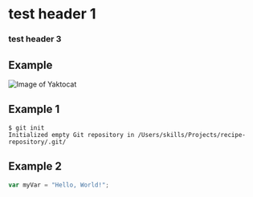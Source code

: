# test header 1

### test header 3

## Example

![Image of Yaktocat](https://octodex.github.com/images/yaktocat.png)

## Example 1

```
$ git init
Initialized empty Git repository in /Users/skills/Projects/recipe-repository/.git/
```

## Example 2

``` javascript
var myVar = "Hello, World!";
```
